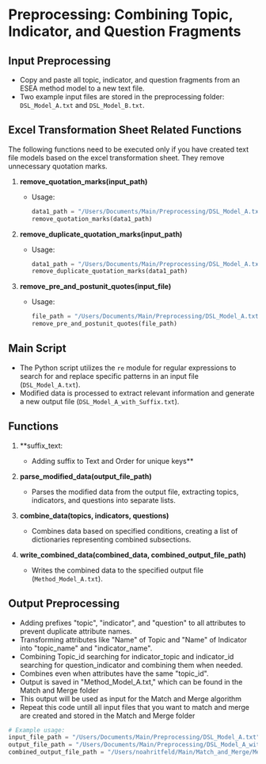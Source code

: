 # Preprocessing: Combining Topic, Indicator, and Question Fragments

## Input Preprocessing
- Copy and paste all topic, indicator, and question fragments from an ESEA method model to a new text file.
- Two example input files are stored in the preprocessing folder: `DSL_Model_A.txt` and `DSL_Model_B.txt`.

## Excel Transformation Sheet Related Functions
The following functions need to be executed only if you have created text file models based on the excel transformation sheet. They remove unnecessary quotation marks.

1. **remove_quotation_marks(input_path)**
   - Usage:
     ```python
     data1_path = "/Users/Documents/Main/Preprocessing/DSL_Model_A.txt"
     remove_quotation_marks(data1_path)
     ```

2. **remove_duplicate_quotation_marks(input_path)**
   - Usage:
     ```python
     data1_path = "/Users/Documents/Main/Preprocessing/DSL_Model_A.txt"
     remove_duplicate_quotation_marks(data1_path)
     ```

3. **remove_pre_and_postunit_quotes(input_file)**
   - Usage:
     ```python
     file_path = "/Users/Documents/Main/Preprocessing/DSL_Model_A.txt"
     remove_pre_and_postunit_quotes(file_path)
     ```

## Main Script
- The Python script utilizes the `re` module for regular expressions to search for and replace specific patterns in an input file (`DSL_Model_A.txt`).
- Modified data is processed to extract relevant information and generate a new output file (`DSL_Model_A_with_Suffix.txt`).

## Functions
1. **suffix_text: 
   - Adding suffix to Text and Order for unique keys**
2. **parse_modified_data(output_file_path)**
   - Parses the modified data from the output file, extracting topics, indicators, and questions into separate lists.
   
3. **combine_data(topics, indicators, questions)**
   - Combines data based on specified conditions, creating a list of dictionaries representing combined subsections.
   
4. **write_combined_data(combined_data, combined_output_file_path)**
   - Writes the combined data to the specified output file (`Method_Model_A.txt`).

## Output Preprocessing
- Adding prefixes "topic", "indicator", and "question" to all attributes to prevent duplicate attribute names.
- Transforming attributes like "Name" of Topic and "Name" of Indicator into "topic_name" and "indicator_name".
- Combining Topic_id searching for indicator_topic and indicator_id searching for question_indicator and combining them when needed.
- Combines even when attributes have the same "topic_id".
- Output is saved in "Method_Model_A.txt," which can be found in the Match and Merge folder
- This output will be used as input for the Match and Merge algorithm
- Repeat this code untill all input files that you want to match and merge are created and stored in the Match and Merge folder

```python
# Example usage:
input_file_path = "/Users/Documents/Main/Preprocessing/DSL_Model_A.txt"
output_file_path = "/Users/Documents/Main/Preprocessing/DSL_Model_A_with_Suffix.txt"
combined_output_file_path = "/Users/noahritfeld/Main/Match_and_Merge/Method_Model_A.txt"



